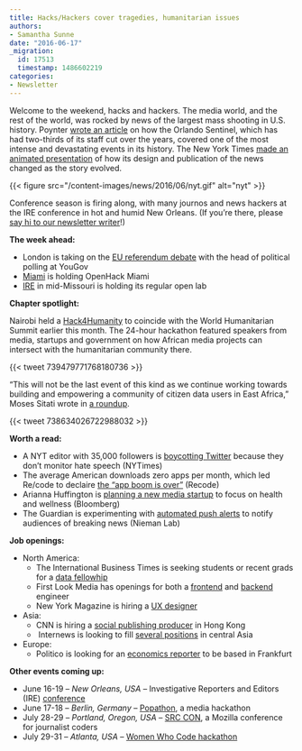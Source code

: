 ```yaml
---
title: Hacks/Hackers cover tragedies, humanitarian issues
authors:
- Samantha Sunne
date: "2016-06-17"
_migration:
  id: 17513
  timestamp: 1486602219
categories:
- Newsletter
---
```


Welcome to the weekend, hacks and hackers. The media world, and the rest of the world, was rocked by news of the largest mass shooting in U.S. history. Poynter [wrote an article][1] on how the Orlando Sentinel, which has had two-thirds of its staff cut over the years, covered one of the most intense and devastating events in its history. The New York Times [made an animated presentation][2] of how its design and publication of the news changed as the story evolved.

{{< figure src="/content-images/news/2016/06/nyt.gif" alt="nyt" >}}

Conference season is firing along, with many journos and news hackers at the IRE conference in hot and humid New Orleans. (If you&#8217;re there, please [say hi to our newsletter writer][3]!)

**The week ahead:**

  * London is taking on the [EU referendum debate][4] with the head of political polling at YouGov
  * [Miami][5] is holding OpenHack Miami
  * [IRE][6] in mid-Missouri is holding its regular open lab

**Chapter spotlight:**

Nairobi held a [Hack4Humanity][7] to coincide with the World Humanitarian Summit earlier this month. The 24-hour hackathon featured speakers from media, startups and government on how African media projects can intersect with the humanitarian community there.

{{< tweet 739479771768180736 >}}

&#8220;This will not be the last event of this kind as we continue working towards building and empowering a community of citizen data users in East Africa,&#8221; Moses Sitati wrote in [a roundup][8].

{{< tweet 738634026722988032 >}}

**Worth a read:**

  * A NYT editor with 35,000 followers is [boycotting Twitter][9] because they don&#8217;t monitor hate speech (NYTimes)
  * The average American downloads zero apps per month, which led Re/code to declaire [the &#8220;app boom is over&#8221;][10] (Recode)
  * Arianna Huffington is [planning a new media startup][11] to focus on health and wellness (Bloomberg)
  * The Guardian is experimenting with [automated push alerts][12] to notify audiences of breaking news (Nieman Lab)

**Job openings:**

  * North America:
      * The International Business Times is seeking students or recent grads for a [data fellowhip][13]
      * First Look Media has openings for both a [frontend][14] and [backend][15] engineer
      * New York Magazine is hiring a [UX designer][16]
  * Asia:
      * CNN is hiring a [social publishing producer][17] in Hong Kong
      *  Internews is looking to fill [several positions][18] in central Asia
  * Europe:
      * Politico is looking for an [economics reporter][19] to be based in Frankfurt

**Other events coming up:**

  * June 16-19 &#8211; _New Orleans, USA_ &#8211; Investigative Reporters and Editors (IRE) [conference][20]
  * June 17-18 &#8211; _Berlin, Germany_ &#8211; [Popathon][21], a media hackathon
  * July 28-29 &#8211; _Portland, Oregon, USA_ &#8211; [SRC CON][22], a Mozilla conference for journalist coders
  * July 29-31 &#8211; _Atlanta, USA_ &#8211; [Women Who Code hackathon][23]

 [1]: http://www.poynter.org/2016/how-the-orlando-sentinel-with-a-third-of-the-staff-it-once-had-covered-the-countrys-deadliest-mass-shooting/416492/
 [2]: http://mobile.nytimes.com/2016/06/15/insider/this-gif-shows-the-evolution-of-a-breaking-news-story.html?referer=http://nuzzel.com/?sort=friends&when=week
 [3]: http://twitter.com/samanthasunne
 [4]: https://www.eventbrite.co.uk/e/hackshackers-london-june-meetup-tickets-25840019193
 [5]: http://www.meetup.com/Hacks-Hackers-Miami/
 [6]: http://www.meetup.com/hackshackersIRE/
 [7]: https://www.worldhumanitariansummit.org/summit/specialevents/hack4humanity
 [8]: https://medium.com/hacks-hackers-africa/humanitarian-data-can-it-make-a-real-difference-7515679125b5#.nm41q6mn9
 [9]: https://xkcd.com/327/
 [10]: http://www.recode.net/2016/6/8/11883518/app-boom-over-snapchat-uber
 [11]: http://www.bloomberg.com/news/articles/2016-06-08/arianna-huffington-plans-new-media-startup
 [12]: http://www.niemanlab.org/2016/06/the-guardian-is-experimenting-with-interactive-auto-updating-push-alerts-to-cover-big-stories/
 [13]: https://gist.github.com/CarlaAstudillo/c37729be6a23041aefa94c130e340261
 [14]: https://boards.greenhouse.io/firstlookmedia/jobs/151235%20class=#.V2ClfJMrLVp
 [15]: https://boards.greenhouse.io/firstlookmedia/jobs/153899%20class=#.V2ClMpMrLVp
 [16]: http://nymag.com/newyork/jobs/#dir-ux
 [17]: http://jobsatturner.com/hk/hong-kong/editorial/jobid10220450-social-publishing-producer-jobs
 [18]: http://ijnet.org/en/opportunities/internews-seeks-journalists-central-asia
 [19]: https://www.journalism.co.uk/media-jobs/european-economics-correspondent/s75/a643650/
 [20]: http://ire.org/conferences/ire-2016
 [21]: http://popathon.org/berlin/
 [22]: http://srccon.org/
 [23]: http://www.wwcodehackathon.com/